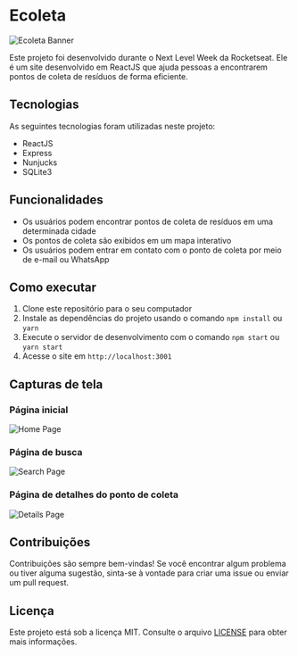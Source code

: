 # Ecoleta

![Ecoleta Banner](https://live.staticflickr.com/65535/52832314311_0e8724c8cc.jpg)

Este projeto foi desenvolvido durante o Next Level Week da Rocketseat. Ele é um site desenvolvido em ReactJS que ajuda pessoas a encontrarem pontos de coleta de resíduos de forma eficiente.

## Tecnologias

As seguintes tecnologias foram utilizadas neste projeto:

- ReactJS
- Express
- Nunjucks
- SQLite3

## Funcionalidades

- Os usuários podem encontrar pontos de coleta de resíduos em uma determinada cidade
- Os pontos de coleta são exibidos em um mapa interativo
- Os usuários podem entrar em contato com o ponto de coleta por meio de e-mail ou WhatsApp

## Como executar

1. Clone este repositório para o seu computador
2. Instale as dependências do projeto usando o comando `npm install` ou `yarn`
3. Execute o servidor de desenvolvimento com o comando `npm start` ou `yarn start`
4. Acesse o site em `http://localhost:3001`

## Capturas de tela

### Página inicial
![Home Page](/path/to/home-page.png)

### Página de busca
![Search Page](/path/to/search-page.png)

### Página de detalhes do ponto de coleta
![Details Page](/path/to/details-page.png)

## Contribuições

Contribuições são sempre bem-vindas! Se você encontrar algum problema ou tiver alguma sugestão, sinta-se à vontade para criar uma issue ou enviar um pull request.

## Licença

Este projeto está sob a licença MIT. Consulte o arquivo [LICENSE](LICENSE) para obter mais informações.
